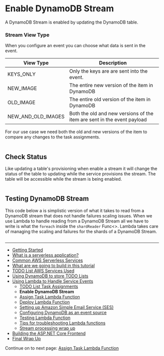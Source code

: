 # Enable DynamoDB Stream

A DynamoDB Stream is enabled by updating the DynamoDB table.

### Stream View Type

When you configure an event you can choose what data is sent in the event.

| View Type | Description |
|-|-|
|KEYS_ONLY| Only the keys are are sent into the event. |
|NEW_IMAGE| The entire new version of the item in DynamoDB |
|OLD_IMAGE| The entire old version of the item in DynamoDB |
|NEW_AND_OLD_IMAGES| Both the old and new versions of the item are sent in the event payload |

For our use case we need both the old and new versions of the item to compare any changes to the task assignments.


```cs --source-file ../Snippets/EnableDynamoDBStream.cs --project ../Snippets/Snippets.csproj --region enable_stream_status
```

## Check Status

Like updating a table's provisioning when enable a stream it will change the status of the table to updating while 
the service provisions the stream. The table will be accessible while the stream is being enabled.


```cs --source-file ../Snippets/EnableDynamoDBStream.cs --project ../Snippets/Snippets.csproj --region check_stream_status
```


## Testing DynamoDB Stream

This code below a is simplistic version of what it takes to read from a DynamoDB stream that does not
handle failures scaling issues. When we use Lambda to handle reading from a DynamoDB Stream all we have to write 
is what the `foreach` inside the `shardReader` Func<>. Lambda takes care of managing the scaling and failures 
for the shards of a DynamoDB Stream.

```cs --source-file ../Snippets/EnableDynamoDBStream.cs --project ../Snippets/Snippets.csproj --region test_stream_read
```

<!-- Generated Navigation -->
---

* [Getting Started](../GettingStarted.md)
* [What is a serverless application?](../WhatIsServerless.md)
* [Common AWS Serverless Services](../CommonServerlessServices.md)
* [What are we going to build in this tutorial](../WhatAreWeBuilding.md)
* [TODO List AWS Services Used](../TODOListServices.md)
* [Using DynamoDB to store TODO Lists](../DynamoDBModule/WhatIsDynamoDB.md)
* [Using Lambda to Handle Service Events](../StreamProcessing/ServiceEvents.md)
  * [TODO List Task Assignments](../StreamProcessing/TODOTaskListAssignment.md)
  * **Enable DynamoDB Stream**
  * [Assign Task Lambda Function](../StreamProcessing/LookAtLambdaFunction.md)
  * [Deploy Lambda Function](../StreamProcessing/DeployLambdaFunction.md)
  * [Setting up Amazon Simple Email Service (SES)](../StreamProcessing/SettingUpSES.md)
  * [Configuring DynamoDB as an event source](../StreamProcessing/ConfigureLambdaEventSource.md)
  * [Testing Lambda Function](../StreamProcessing/TestingLambdaFunction.md)
  * [Tips for troubleshooting Lambda functions](../StreamProcessing/TroubleshootingLambda.md)
  * [Stream processing wrap up](../StreamProcessing/StreamProcessingWrapup.md)
* [Building the ASP.NET Core Frontend](../ASP.NETCoreFrontend/TheFrontend.md)
* [Final Wrap Up](../FinalWrapup.md)

Continue on to next page: [Assign Task Lambda Function](../StreamProcessing/LookAtLambdaFunction.md)

